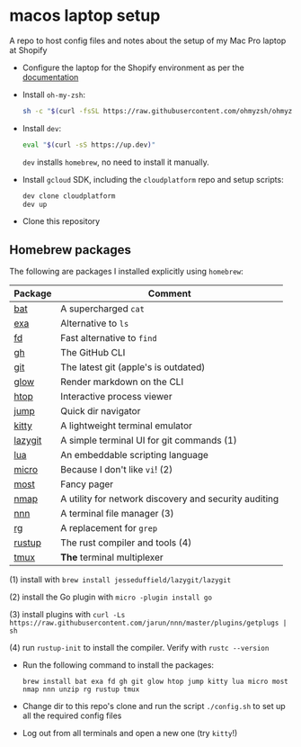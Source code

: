 # macos laptop setup

A repo to host config files and notes about the setup of my Mac Pro laptop at Shopify

* Configure the laptop for the Shopify environment as per the [documentation](https://vault.shopify.io/pages/1859-MacOS-and-Setup)

* Install `oh-my-zsh`:
  ```sh
  sh -c "$(curl -fsSL https://raw.githubusercontent.com/ohmyzsh/ohmyzsh/master/tools/install.sh)"
  ```

* Install `dev`:
  ```sh
  eval "$(curl -sS https://up.dev)"
  ```

  `dev` installs `homebrew`, no need to install it manually.

* Install `gcloud` SDK, including the `cloudplatform` repo and setup scripts:
  ```sh
  dev clone cloudplatform
  dev up
  ```

* Clone this repository


## Homebrew packages

The following are packages I installed explicitly using `homebrew`:


| Package  |  Comment    |
|----------|------------|
| [bat](https://github.com/sharkdp/bat)| A supercharged `cat` |
| [exa](https://the.exa.website/)  | Alternative to `ls` |
| [fd](https://github.com/sharkdp/fd) | Fast alternative to `find` |
| [gh](https://cli.github.com/) | The GitHub CLI |
| [git](https://git-scm.com/) | The latest git (apple's is outdated) |
| [glow](https://github.com/charmbracelet/glow) | Render markdown on the CLI |
| [htop](https://htop.dev/) | Interactive process viewer |
| [jump](https://github.com/gsamokovarov/jump) | Quick dir navigator |
| [kitty](https://github.com/kovidgoyal/kitty) | A lightweight terminal emulator |
| [lazygit](https://github.com/jesseduffield/lazygit) | A simple terminal UI for git commands (1) |
| [lua](https://www.lua.org) | An embeddable scripting language |
| [micro](https://micro-editor.github.io/) | Because I don't like `vi`! (2)|
| [most](https://www.jedsoft.org/most/index.html) | Fancy pager |
| [nmap](https://nmap.org/) | A utility for network discovery and security auditing |
| [nnn](https://github.com/jarun/nnn) | A terminal file manager (3)|
| [rg](https://github.com/BurntSushi/ripgrep) | A replacement for `grep` |
| [rustup](https://www.rust-lang.org/tools/install)| The rust compiler and tools (4) |
| [tmux](https://github.com/tmux/tmux) | **The** terminal multiplexer |

(1) install with
`brew install jesseduffield/lazygit/lazygit`

(2) install the Go plugin with
`micro -plugin install go`
  
(3) install plugins with 
`curl -Ls https://raw.githubusercontent.com/jarun/nnn/master/plugins/getplugs | sh`

(4) run `rustup-init` to install the compiler. Verify with `rustc --version`


* Run the following command to install the packages:
  ```
  brew install bat exa fd gh git glow htop jump kitty lua micro most nmap nnn unzip rg rustup tmux
  ```

* Change dir to this repo's clone and run the script `./config.sh` to set up all the required config files

* Log out from all terminals and open a new one (try `kitty`!)
